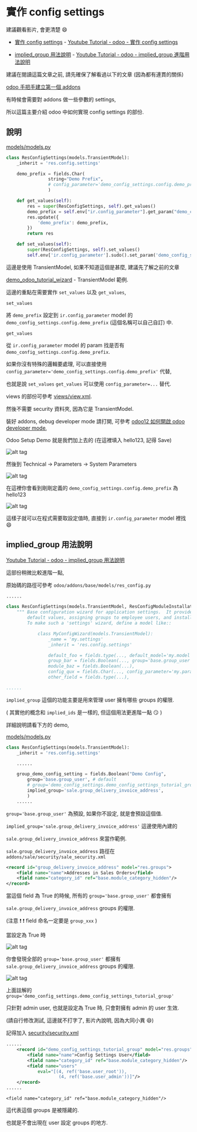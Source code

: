 # 實作 config settings

建議觀看影片, 會更清楚 :smile:

* [實作 config settings](https://github.com/twtrubiks/odoo-demo-addons-tutorial/tree/master/demo_config_settings#%E8%AA%AA%E6%98%8E) - [Youtube Tutorial - odoo - 實作 config settings](https://youtu.be/5k_TYBNs_uc)

* [implied_group 用法說明](https://github.com/twtrubiks/odoo-demo-addons-tutorial/tree/master/demo_config_settings#implied_group-%E7%94%A8%E6%B3%95%E8%AA%AA%E6%98%8E) - [Youtube Tutorial - odoo - implied_group 進階用法說明](https://youtu.be/FCmRNUSkh10)

建議在閱讀這篇文章之前, 請先確保了解看過以下的文章 (因為都有連貫的關係)

[odoo 手把手建立第一個 addons](https://github.com/twtrubiks/odoo-demo-addons-tutorial/tree/master/demo_odoo_tutorial)

有時候會需要對 addons 做一些參數的 settings,

所以這篇主要介紹 odoo 中如何實現 config settings 的部份.

## 說明

[models/models.py](https://github.com/twtrubiks/odoo-demo-addons-tutorial/tree/master/demo_config_settings/models/models.py)

```python
class ResConfigSettings(models.TransientModel):
    _inherit = 'res.config.settings'

    demo_prefix = fields.Char(
                string="Demo Prefix",
                # config_parameter='demo_config_settings.config.demo_prefix',
                )

    def get_values(self):
        res = super(ResConfigSettings, self).get_values()
        demo_prefix = self.env["ir.config_parameter"].get_param("demo_config_settings.config.demo_prefix", False)
        res.update({
            'demo_prefix': demo_prefix,
        })
        return res

    def set_values(self):
        super(ResConfigSettings, self).set_values()
        self.env['ir.config_parameter'].sudo().set_param('demo_config_settings.config.demo_prefix', self.demo_prefix)
```

這邊是使用 TransientModel, 如果不知道這個是甚麼, 建議先了解之前的文章

[demo_odoo_tutorial_wizard](https://github.com/twtrubiks/odoo-demo-addons-tutorial/tree/master/demo_odoo_tutorial_wizard) - TransientModel 範例.

這邊的重點在需要實作 `set_values` 以及 `get_values`,

`set_values`

將 `demo_prefix` 設定到 `ir.config_parameter` model 的 `demo_config_settings.config.demo_prefix` (這個名稱可以自己自訂) 中.

`get_values`

從 `ir.config_parameter` model 的 param 找是否有 `demo_config_settings.config.demo_prefix`.

如果你沒有特殊的邏輯要處理, 可以直接使用 `config_parameter='demo_config_settings.config.demo_prefix'` 代替,

也就是說 `set_values` `get_values` 可以使用 `config_parameter=...` 替代.

views 的部份可參考 [views/view.xml](https://github.com/twtrubiks/odoo-demo-addons-tutorial/tree/master/demo_config_settings/views/view.xml).

然後不需要 security 資料夾, 因為它是 TransientModel.

裝好 addons, debug developer mode 請打開, 可參考 [odoo12 如何開啟 odoo developer mode](https://github.com/twtrubiks/odoo-docker-tutorial#odoo12-%E5%A6%82%E4%BD%95%E9%96%8B%E5%95%9F-odoo-developer-mode),

Odoo Setup Demo 就是我們加上去的 (在這裡填入 hello123, 記得 Save)

![alt tag](https://i.imgur.com/b6HFz7O.png)

然後到 Technical -> Parameters -> System Parameters

![alt tag](https://i.imgur.com/jNHjHhX.png)

在這裡你會看到剛剛定義的 `demo_config_settings.config.demo_prefix` 為 hello123

![alt tag](https://i.imgur.com/QbJYLGo.png)

這樣子就可以在程式需要取設定值時, 直接到 `ir.config_parameter` model 裡找 :smile:

## implied_group 用法說明

[Youtube Tutorial - odoo - implied_group 用法說明](https://youtu.be/FCmRNUSkh10)

這部份稍微比較進階一點,

原始碼的路徑可參考 `odoo/addons/base/models/res_config.py`

```python
......

class ResConfigSettings(models.TransientModel, ResConfigModuleInstallationMixin):
    """ Base configuration wizard for application settings.  It provides support for setting
        default values, assigning groups to employee users, and installing modules.
        To make such a 'settings' wizard, define a model like::

            class MyConfigWizard(models.TransientModel):
                _name = 'my.settings'
                _inherit = 'res.config.settings'

                default_foo = fields.type(..., default_model='my.model'),
                group_bar = fields.Boolean(..., group='base.group_user', implied_group='my.group'),
                module_baz = fields.Boolean(...),
                config_qux = fields.Char(..., config_parameter='my.parameter')
                other_field = fields.type(...),

......

```

`implied_group` 這個的功能主要是用來管理 user 擁有哪些 groups 的權限.

( 其實他的概念和 `implied_ids` 是一樣的, 但這個用法更進階一點 :smirk: )

詳細說明請看下方的 demo,

[models/models.py](https://github.com/twtrubiks/odoo-demo-addons-tutorial/tree/master/demo_config_settings/models/models.py)

```python
class ResConfigSettings(models.TransientModel):
    _inherit = 'res.config.settings'

    ......

    group_demo_config_setting = fields.Boolean("Demo Config",
        group='base.group_user', # default
        # group='demo_config_settings.demo_config_settings_tutorial_group',
        implied_group='sale.group_delivery_invoice_address',
        )
    ......
```

`group='base.group_user'` 為預設, 如果你不設定, 就是會預設這個值.

`implied_group='sale.group_delivery_invoice_address'` 這邊使用內建的

`sale.group_delivery_invoice_address` 來當作範例.

`sale.group_delivery_invoice_address` 路徑在 `addons/sale/security/sale_security.xml`

```xml
<record id="group_delivery_invoice_address" model="res.groups">
    <field name="name">Addresses in Sales Orders</field>
    <field name="category_id" ref="base.module_category_hidden"/>
</record>
```

當這個 field 為 True 的時候, 所有的 `group='base.group_user'` 都會擁有

`sale.group_delivery_invoice_address` groups 的權限.

(注意 :exclamation: :exclamation: field 命名一定要是 `group_xxx` )

當設定為 True 時

![alt tag](https://i.imgur.com/gmfqIju.png)

你會發現全部的 `group='base.group_user'` 都擁有 `sale.group_delivery_invoice_address` groups 的權限.

![alt tag](https://i.imgur.com/yGTegQ6.png)

上面註解的 `group='demo_config_settings.demo_config_settings_tutorial_group'`

只針對 admin user, 也就是設定為 True 時, 只會對擁有 admin 的 user 生效.

(請自行修改測試, 這邊就不打字了, 影片內說明, 因為大同小異 :smile:)

記得加入 [security/security.xml](security/security.xml)

```xml
......
    <record id="demo_config_settings_tutorial_group" model="res.groups">
        <field name="name">Config Settings User</field>
        <field name="category_id" ref="base.module_category_hidden"/>
        <field name="users"
            eval="[(4, ref('base.user_root')),
                    (4, ref('base.user_admin'))]"/>
    </record>
......
```

`<field name="category_id" ref="base.module_category_hidden"/>`

這代表這個 groups 是被隱藏的.

也就是不會出現在 user 設定 groups 的地方.

